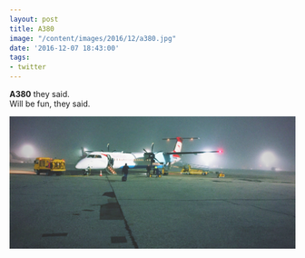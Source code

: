 ```yaml
---
layout: post
title: A380
image: "/content/images/2016/12/a380.jpg"
date: '2016-12-07 18:43:00'
tags:
- twitter
---
```


__A380__ they said.  
Will be fun, they said.

![Small plane](/content/images/2016/12/a380.jpg)